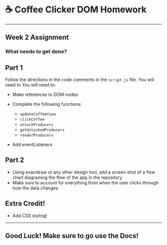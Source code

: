 # :coffee: Coffee Clicker DOM Homework

<hr/>

## Week 2 Assignment

### What needs to get done?

## Part 1

Follow the directions in the code comments in the `script.js` file. You will need to You will need to:

- Make references to DOM nodes

- Complete the following functions:
  - `updateCoffeeView`
  - `clickCoffee`
  - `unlockProducers`
  - `getUnlockedProducers`
  - `renderProducers`
- Add eventListeners

## Part 2

- Using exacidraw or any other design tool, add a screen shot of a flow chart diagraming the flow of the app in the repository.
- Make sure to account for everything from when the user clicks through how the data changes.

## Extra Credit!

- Add CSS styling!

 <hr/>
 
 ## Good Luck! Make sure to go use the Docs!
